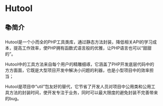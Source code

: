 # Hutool

## 📚简介
Hutool是一个小而全的PHP工具类库，通过静态方法封装，降低相关API的学习成本，提高工作效率，使PHP拥有函数式语言般的优雅，让PHP语言也可以“甜甜的”。

Hutool中的工具方法来自每个用户的精雕细琢，它涵盖了PHP开发底层代码中的方方面面，它既是大型项目开发中解决小问题的利器，也是小型项目中的效率担当；

Hutool是项目中“util”包友好的替代，它节省了开发人员对项目中公用类和公用工具方法的封装时间，使开发专注于业务，同时可以最大限度的避免封装不完善带来的bug。

